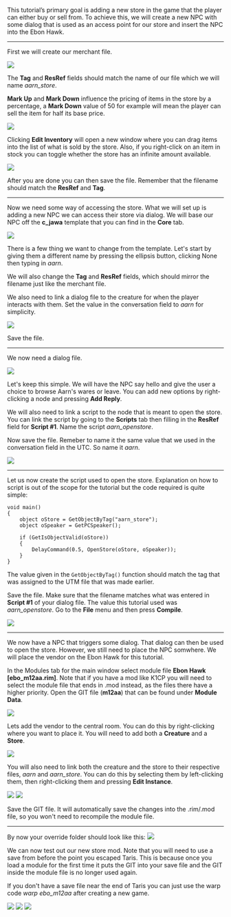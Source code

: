 This tutorial’s primary goal is adding a new store in the game that the player can either buy or sell from. To achieve this, we will create a new NPC with some dialog that is used as an access point for our store and insert the NPC into the Ebon Hawk.

---

First we will create our merchant file.

![](2a.png)

The **Tag** and **ResRef** fields should match the name of our file which we will name _aarn_store_.

**Mark Up** and **Mark Down** influence the pricing of items in the store by a percentage, a **Mark Down** value of 50 for example will mean the player can sell the item for half its base price.

![](2b.png)

Clicking **Edit Inventory** will open a new window where you can drag items into the list of what is sold by the store. Also, if you right-click on an item in stock you can toggle whether the store has an infinite amount available.

![](2c.png)

After you are done you can then save the file. Remember that the filename should match the **ResRef** and **Tag**.

---

Now we need some way of accessing the store. What we will set up is adding a new NPC we can access their store via dialog. We will base our NPC off the **c_jawa** template that you can find in the **Core** tab.

![](2d.png)

There is a few thing we want to change from the template. Let's start by giving them a different name by pressing the ellipsis button, clicking None then typing in _aarn_.

We will also change the **Tag** and **ResRef** fields, which should mirror the filename just like the merchant file.

We also need to link a dialog file to the creature for when the player interacts with them. Set the value in the conversation field to _aarn_ for simplicity.

![](2e.png)

Save the file.

---

We now need a dialog file.

![](2f.png)

Let's keep this simple. We will have the NPC say hello and give the user a choice to browse Aarn's wares or leave. You can add new options by right-clicking a node and pressing **Add Reply**.

We will also need to link a script to the node that is meant to open the store. You can link the script by going to the **Scripts** tab then filling in the **ResRef** field for **Script #1**. Name the script _aarn_openstore_.

Now save the file. Remeber to name it the same value that we used in the conversation field in the UTC. So name it _aarn_.

![](2g.png)

---

Let us now create the script used to open the store. Explanation on how to script is out of the scope for the tutorial but the code required is quite simple:

```
void main()
{
	object oStore = GetObjectByTag("aarn_store");
	object oSpeaker = GetPCSpeaker();
    
	if (GetIsObjectValid(oStore))
    {
		DelayCommand(0.5, OpenStore(oStore, oSpeaker));
    }
}
```

The value given in the ```GetObjectByTag()``` function should match the tag that was assigned to the UTM file that was made earlier.

Save the file. Make sure that the filename matches what was entered in **Script #1** of your dialog file. The value this tutorial used was _aarn_openstore_. Go to the **File** menu and then press **Compile**.

![](2z.png)

---

We now have a NPC that triggers some dialog. That dialog can then be used to open the store. However, we still need to place the NPC somwhere. We will place the vendor on the Ebon Hawk for this tutorial.

In the Modules tab for the main window select module file **Ebon Hawk [ebo_m12aa.rim]**. Note that if you have a mod like K1CP you will need to select the module file that ends in .mod instead, as the files there have a higher priority. Open the GIT file (**m12aa**) that can be found under **Module Data**.

![](2h.png)

Lets add the vendor to the central room. You can do this by right-clicking where you want to place it. You will need to add both a **Creature** and a **Store**.

![](2i.png)

You will also need to link both the creature and the store to their respective files, _aarn_ and _aarn_store_. You can do this by selecting them by left-clicking them, then right-clicking them and pressing **Edit Instance**.

![](2j.png)
![](2k.png)

Save the GIT file. It will automatically save the changes into the .rim/.mod file, so you won't need to recompile the module file.

---

By now your override folder should look like this:
![](2x.png)

We can now test out our new store mod. Note that you will need to use a save from before the point you escaped Taris. This is because once you load a module for the first time it puts the GIT into your save file and the GIT inside the module file is no longer used again.

If you don't have a save file near the end of Taris you can just use the warp code _warp ebo_m12aa_ after creating a new game.

![](2l.png)
![](2m.png)
![](2n.png)
